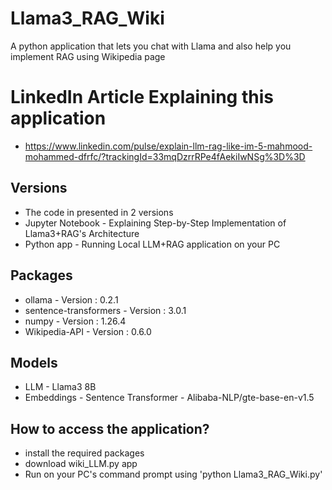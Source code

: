 # Llama3_RAG_Wiki
A python application that lets you chat with Llama and also help you implement RAG using Wikipedia page

# LinkedIn Article Explaining this application
* https://www.linkedin.com/pulse/explain-llm-rag-like-im-5-mahmood-mohammed-dfrfc/?trackingId=33mqDzrrRPe4fAekiIwNSg%3D%3D


## Versions
* The code in presented in 2 versions
* Jupyter Notebook - Explaining Step-by-Step Implementation of Llama3+RAG's Architecture
* Python app - Running Local LLM+RAG application on your PC


## Packages
* ollama - Version : 0.2.1
* sentence-transformers - Version : 3.0.1
* numpy - Version : 1.26.4
* Wikipedia-API - Version : 0.6.0


## Models
* LLM - Llama3 8B
* Embeddings - Sentence Transformer - Alibaba-NLP/gte-base-en-v1.5


## How to access the application?
* install the required packages
* download wiki_LLM.py app
* Run on your PC's command prompt using 'python Llama3_RAG_Wiki.py'

